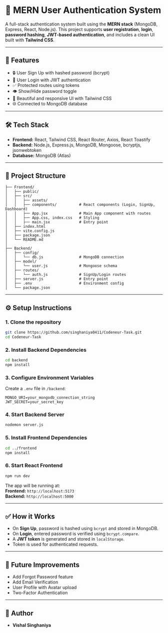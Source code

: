 # 🔐 MERN User Authentication System

A full-stack authentication system built using the **MERN stack** (MongoDB, Express, React, Node.js). This project supports **user registration**, **login**, **password hashing**, **JWT-based authentication**, and includes a clean UI built with **Tailwind CSS**.

---

## 🚀 Features

- 🔒 User Sign Up with hashed password (bcrypt)
- 🔑 User Login with JWT authentication
- ✅ Protected routes using tokens
- 👁️ Show/Hide password toggle
- 🎨 Beautiful and responsive UI with Tailwind CSS
- 🌐 Connected to MongoDB database

---

## 🛠️ Tech Stack

- **Frontend:** React, Tailwind CSS, React Router, Axios, React Toastify
- **Backend:** Node.js, Express.js, MongoDB, Mongoose, bcryptjs, jsonwebtoken
- **Database:** MongoDB (Atlas)

---


## 📂 Project Structure

```
├── Frontend/
│   ├── public/
│   ├── src/
│   │   ├── assets/              
│   │   ├── components/          # React components (Login, SignUp, Dashboard)
│   │   ├── App.jsx              # Main App component with routes
│   │   ├── App.css, index.css   # Styling
│   │   ├── main.jsx             # Entry point
│   ├── index.html
│   ├── vite.config.js
│   ├── package.json
│   └── README.md
│
├── Backend/
│   ├── config/
│   │   └── db.js                # MongoDB connection
│   ├── model/
│   │   └── user.js              # Mongoose schema
│   ├── routes/
│   │   └── auth.js              # SignUp/Login routes
│   ├── server.js                # Entry point
│   ├── .env                     # Environment config
│   └── package.json
```

---

## ⚙️ Setup Instructions

### 1. Clone the repository

```bash
git clone https://github.com/singhaniya0411/Codeneur-Task.git
cd Codeneur-Task
```

### 2. Install Backend Dependencies

```bash
cd backend
npm install
```

### 3. Configure Environment Variables

Create a `.env` file in `/backend`:

```env
MONGO_URI=your_mongodb_connection_string
JWT_SECRET=your_secret_key
```

### 4. Start Backend Server

```bash
nodemon server.js
```

### 5. Install Frontend Dependencies

```bash
cd ../frontend
npm install
```

### 6. Start React Frontend

```bash
npm run dev
```

The app will be running at:  
**Frontend:** `http://localhost:5173`  
**Backend:** `http://localhost:5000`

---

## ✅ How it Works

- On **Sign Up**, password is hashed using `bcrypt` and stored in MongoDB.
- On **Login**, entered password is verified using `bcrypt.compare`.
- A **JWT token** is generated and stored in `localStorage`.
- Token is used for authenticated requests.

---


## 🧪 Future Improvements

- Add Forgot Password feature
- Add Email Verification
- User Profile with Avatar upload
- Two-Factor Authentication

---

## 👤 Author

- **Vishal Singhaniya**
